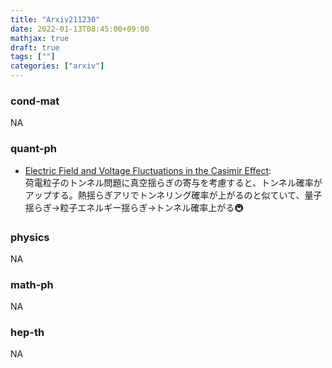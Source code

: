 ```yaml
---
title: "Arxiv211230"
date: 2022-01-13T08:45:00+09:00
mathjax: true
draft: true
tags: [""]
categories: ["arxiv"]
---
```

### cond-mat
NA


### quant-ph
- [Electric Field and Voltage Fluctuations in the Casimir Effect](https://arxiv.org/abs/2112.14285):  
荷電粒子のトンネル問題に真空揺らぎの寄与を考慮すると、トンネル確率がアップする。熱揺らぎアリでトンネリング確率が上がるのと似ていて、量子揺らぎ→粒子エネルギー揺らぎ→トンネル確率上がる🚇


### physics
NA


### math-ph
NA

### hep-th
NA